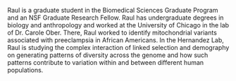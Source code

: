 Raul is a graduate student in the Biomedical Sciences Graduate Program and an
NSF Graduate Research Fellow. Raul has undergraduate degrees in biology and
anthropology and worked at the University of Chicago in the lab of Dr. Carole
Ober. There, Raul worked to identify mitochondrial variants associated with
preeclampsia in African Americans. In the Hernandez Lab, Raul is studying the
complex interaction of linked selection and demography on generating patterns
of diversity across the genome and how such patterns contribute to variation
within and between different human populations.